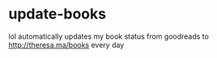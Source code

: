# update-books

lol automatically updates my book status from goodreads to http://theresa.ma/books every day
